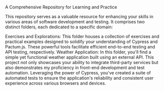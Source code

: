 A Comprehensive Repository for Learning and Practice

This repository serves as a valuable resource for enhancing your skills in various areas of software development and testing. It comprises two distinct folders, each dedicated to a specific domain:

Exercises and Explorations: This folder houses a collection of exercises and practical examples designed to solidify your understanding of Cypress and Pactum.js. 
These powerful tools facilitate efficient end-to-end testing and API testing, respectively.
Weather Application: In this folder, you'll find a simple yet functional weather application built using an external API.
This project not only showcases your ability to integrate third-party services but also demonstrates my proficiency in front-end development and test automation. 
Leveraging the power of Cypress, you've created a suite of automated tests to ensure the application's reliability and consistent user experience across various browsers and devices.

